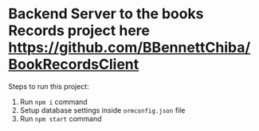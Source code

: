 # Backend Server to the books Records project here https://github.com/BBennettChiba/BookRecordsClient

Steps to run this project:

1. Run `npm i` command
2. Setup database settings inside `ormconfig.json` file
3. Run `npm start` command
